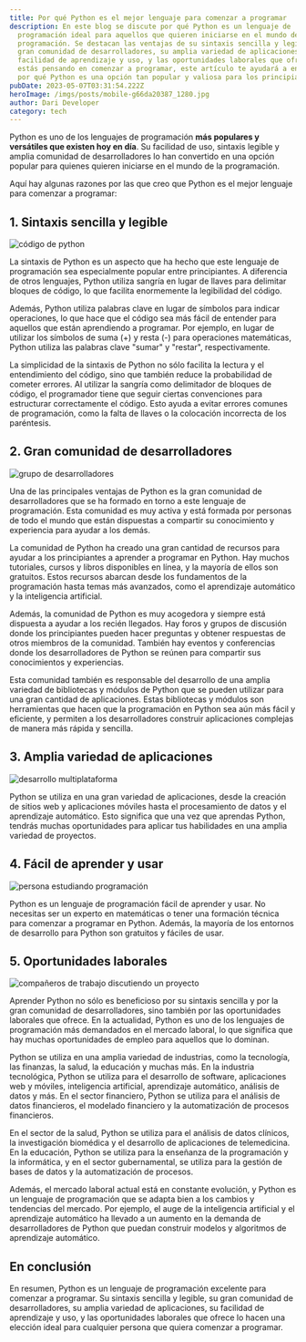 ```yaml
---
title: Por qué Python es el mejor lenguaje para comenzar a programar
description: En este blog se discute por qué Python es un lenguaje de
  programación ideal para aquellos que quieren iniciarse en el mundo de la
  programación. Se destacan las ventajas de su sintaxis sencilla y legible, su
  gran comunidad de desarrolladores, su amplia variedad de aplicaciones, su
  facilidad de aprendizaje y uso, y las oportunidades laborales que ofrece. Si
  estás pensando en comenzar a programar, este artículo te ayudará a entender
  por qué Python es una opción tan popular y valiosa para los principiantes.
pubDate: 2023-05-07T03:31:54.222Z
heroImage: /imgs/posts/mobile-g66da20387_1280.jpg
author: Dari Developer
category: tech
---
```

Python es uno de los lenguajes de programación **más populares y versátiles que existen hoy en día**. Su facilidad de uso, sintaxis legible y amplia comunidad de desarrolladores lo han convertido en una opción popular para quienes quieren iniciarse en el mundo de la programación.

Aquí hay algunas razones por las que creo que Python es el mejor lenguaje para comenzar a programar:

## 1. Sintaxis sencilla y legible

![código de python](/imgs/posts/chris-ried-ieic5tq8ymk-unsplash.jpg "Sintaxis sencilla y legible")

La sintaxis de Python es un aspecto que ha hecho que este lenguaje de programación sea especialmente popular entre principiantes. A diferencia de otros lenguajes, Python utiliza sangría en lugar de llaves para delimitar bloques de código, lo que facilita enormemente la legibilidad del código.

Además, Python utiliza palabras clave en lugar de símbolos para indicar operaciones, lo que hace que el código sea más fácil de entender para aquellos que están aprendiendo a programar. Por ejemplo, en lugar de utilizar los símbolos de suma (+) y resta (-) para operaciones matemáticas, Python utiliza las palabras clave "sumar" y "restar", respectivamente.

La simplicidad de la sintaxis de Python no sólo facilita la lectura y el entendimiento del código, sino que también reduce la probabilidad de cometer errores. Al utilizar la sangría como delimitador de bloques de código, el programador tiene que seguir ciertas convenciones para estructurar correctamente el código. Esto ayuda a evitar errores comunes de programación, como la falta de llaves o la colocación incorrecta de los paréntesis.

## 2. Gran comunidad de desarrolladores

![grupo de desarrolladores](/imgs/posts/louise-viallesoubranne-5ehn4wbfvbc-unsplash.jpg "Gran comunidad de desarrolladores")

Una de las principales ventajas de Python es la gran comunidad de desarrolladores que se ha formado en torno a este lenguaje de programación. Esta comunidad es muy activa y está formada por personas de todo el mundo que están dispuestas a compartir su conocimiento y experiencia para ayudar a los demás.

La comunidad de Python ha creado una gran cantidad de recursos para ayudar a los principiantes a aprender a programar en Python. Hay muchos tutoriales, cursos y libros disponibles en línea, y la mayoría de ellos son gratuitos. Estos recursos abarcan desde los fundamentos de la programación hasta temas más avanzados, como el aprendizaje automático y la inteligencia artificial.

Además, la comunidad de Python es muy acogedora y siempre está dispuesta a ayudar a los recién llegados. Hay foros y grupos de discusión donde los principiantes pueden hacer preguntas y obtener respuestas de otros miembros de la comunidad. También hay eventos y conferencias donde los desarrolladores de Python se reúnen para compartir sus conocimientos y experiencias.

Esta comunidad también es responsable del desarrollo de una amplia variedad de bibliotecas y módulos de Python que se pueden utilizar para una gran cantidad de aplicaciones. Estas bibliotecas y módulos son herramientas que hacen que la programación en Python sea aún más fácil y eficiente, y permiten a los desarrolladores construir aplicaciones complejas de manera más rápida y sencilla.

## 3. Amplia variedad de aplicaciones

![desarrollo multiplataforma](/imgs/posts/8-tips-to-create-multi-platform-elearning-courses-1.webp "Amplia variedad de aplicaciones")

Python se utiliza en una gran variedad de aplicaciones, desde la creación de sitios web y aplicaciones móviles hasta el procesamiento de datos y el aprendizaje automático. Esto significa que una vez que aprendas Python, tendrás muchas oportunidades para aplicar tus habilidades en una amplia variedad de proyectos.

## 4. Fácil de aprender y usar

![persona estudiando programación](/imgs/posts/firmbee-com-gcsnospexfs-unsplash.jpg "Fácil de aprender y usar")

Python es un lenguaje de programación fácil de aprender y usar. No necesitas ser un experto en matemáticas o tener una formación técnica para comenzar a programar en Python. Además, la mayoría de los entornos de desarrollo para Python son gratuitos y fáciles de usar.

## 5. Oportunidades laborales

![compañeros de trabajo discutiendo un proyecto](/imgs/posts/campaign-creators-gmsnxqiljp4-unsplash.jpg "Oportunidades laborales")

Aprender Python no sólo es beneficioso por su sintaxis sencilla y por la gran comunidad de desarrolladores, sino también por las oportunidades laborales que ofrece. En la actualidad, Python es uno de los lenguajes de programación más demandados en el mercado laboral, lo que significa que hay muchas oportunidades de empleo para aquellos que lo dominan.

Python se utiliza en una amplia variedad de industrias, como la tecnología, las finanzas, la salud, la educación y muchas más. En la industria tecnológica, Python se utiliza para el desarrollo de software, aplicaciones web y móviles, inteligencia artificial, aprendizaje automático, análisis de datos y más. En el sector financiero, Python se utiliza para el análisis de datos financieros, el modelado financiero y la automatización de procesos financieros.

En el sector de la salud, Python se utiliza para el análisis de datos clínicos, la investigación biomédica y el desarrollo de aplicaciones de telemedicina. En la educación, Python se utiliza para la enseñanza de la programación y la informática, y en el sector gubernamental, se utiliza para la gestión de bases de datos y la automatización de procesos.

Además, el mercado laboral actual está en constante evolución, y Python es un lenguaje de programación que se adapta bien a los cambios y tendencias del mercado. Por ejemplo, el auge de la inteligencia artificial y el aprendizaje automático ha llevado a un aumento en la demanda de desarrolladores de Python que puedan construir modelos y algoritmos de aprendizaje automático.

## E﻿n conclusión

En resumen, Python es un lenguaje de programación excelente para comenzar a programar. Su sintaxis sencilla y legible, su gran comunidad de desarrolladores, su amplia variedad de aplicaciones, su facilidad de aprendizaje y uso, y las oportunidades laborales que ofrece lo hacen una elección ideal para cualquier persona que quiera comenzar a programar.